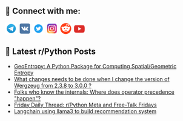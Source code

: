 ## 🔎 Connect with me:
[<img src="https://github.com/bullbesh/bullbesh/blob/main/images/Telegram.png" width="32" height="32" />](https://t.me/bullbesh)
[<img src="https://github.com/bullbesh/bullbesh/blob/main/images/VK.png" width="32" height="32" />](https://vk.com/bullbesh)
[<img src="https://github.com/bullbesh/bullbesh/blob/main/images/Twitter.png" width="32" height="32" />](https://twitter.com/bullbesh1)
[<img src="https://github.com/bullbesh/bullbesh/blob/main/images/Instagram.png" width="32" height="32" />](https://www.instagram.com/bullbesh)
[<img src="https://github.com/bullbesh/bullbesh/blob/main/images/Reddit.png" width="32" height="32" />](https://www.reddit.com/user/bullbesh)
[<img src="https://github.com/bullbesh/bullbesh/blob/main/images/YouTube.png" width="32" height="32" />](https://www.youtube.com/channel/UCtfjRs6uzgq5mfm8S06WTcg)

## 📕 Latest r/Python Posts
<!-- BLOG-POST-LIST:START -->
- [GeoEntropy: A Python Package for Computing Spatial/Geometric Entropy](https://www.reddit.com/r/Python/comments/1cty1zx/geoentropy_a_python_package_for_computing/)
- [What changes needs to be done when I change the version of Wergzeug from 2.3.8 to 3.0.0 ?](https://www.reddit.com/r/Python/comments/1ctxzhj/what_changes_needs_to_be_done_when_i_change_the/)
- [Folks who know the internals: Where does operator precedence &quot;happen&quot;?](https://www.reddit.com/r/Python/comments/1ctwi8z/folks_who_know_the_internals_where_does_operator/)
- [Friday Daily Thread: r/Python Meta and Free-Talk Fridays](https://www.reddit.com/r/Python/comments/1ctrpwz/friday_daily_thread_rpython_meta_and_freetalk/)
- [Langchain using llama3 to build recommendation system](https://www.reddit.com/r/Python/comments/1ctnxa4/langchain_using_llama3_to_build_recommendation/)
<!-- BLOG-POST-LIST:END -->
